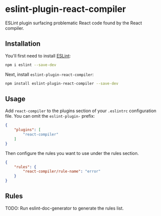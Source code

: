 # eslint-plugin-react-compiler

ESLint plugin surfacing problematic React code found by the React compiler.

## Installation

You'll first need to install [ESLint](https://eslint.org/):

```sh
npm i eslint --save-dev
```

Next, install `eslint-plugin-react-compiler`:

```sh
npm install eslint-plugin-react-compiler --save-dev
```

## Usage

Add `react-compiler` to the plugins section of your `.eslintrc` configuration file. You can omit the `eslint-plugin-` prefix:

```json
{
    "plugins": [
        "react-compiler"
    ]
}
```


Then configure the rules you want to use under the rules section.

```json
{
    "rules": {
        "react-compiler/rule-name": "error"
    }
}
```

## Rules

<!-- begin auto-generated rules list -->
TODO: Run eslint-doc-generator to generate the rules list.
<!-- end auto-generated rules list -->
